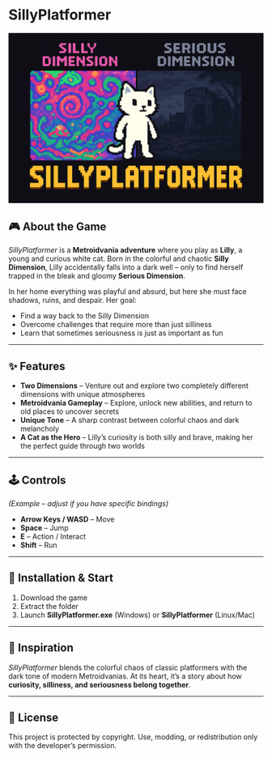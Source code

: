 # SillyPlatformer

![SillyPlatformer](/Pictures/Logo/SillyPlatformer.png)

## 🎮 About the Game

*SillyPlatformer* is a **Metroidvania adventure** where you play as **Lilly**, a young and curious white cat.
Born in the colorful and chaotic **Silly Dimension**, Lilly accidentally falls into a dark well – only to find herself trapped in the bleak and gloomy **Serious Dimension**.

In her home everything was playful and absurd, but here she must face shadows, ruins, and despair. Her goal:

* Find a way back to the Silly Dimension
* Overcome challenges that require more than just silliness
* Learn that sometimes seriousness is just as important as fun

---

## ✨ Features

* **Two Dimensions** – Venture out and explore two completely different dimensions with unique atmospheres
* **Metroidvania Gameplay** – Explore, unlock new abilities, and return to old places to uncover secrets
* **Unique Tone** – A sharp contrast between colorful chaos and dark melancholy
* **A Cat as the Hero** – Lilly’s curiosity is both silly and brave, making her the perfect guide through two worlds

---

## 🕹️ Controls

*(Example – adjust if you have specific bindings)*

* **Arrow Keys / WASD** – Move
* **Space** – Jump
* **E** – Action / Interact
* **Shift** – Run

---

## 🚀 Installation & Start

1. Download the game
2. Extract the folder
3. Launch **SillyPlatformer.exe** (Windows) or **SillyPlatformer** (Linux/Mac)

---

## 🌈 Inspiration

*SillyPlatformer* blends the colorful chaos of classic platformers with the dark tone of modern Metroidvanias.
At its heart, it’s a story about how **curiosity, silliness, and seriousness belong together**.

---

## 📜 License

This project is protected by copyright. Use, modding, or redistribution only with the developer’s permission.

